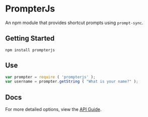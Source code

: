 # PrompterJs #

An npm module that provides shortcut prompts using `prompt-sync`.

## Getting Started #

```
npm install prompterjs
```

## Use #

```js
var prompter = require ( 'prompterjs' );
var username = prompter.getString ( "What is your name?" );
```

## Docs #

For more detailed options, view the [API Guide](API.md).
